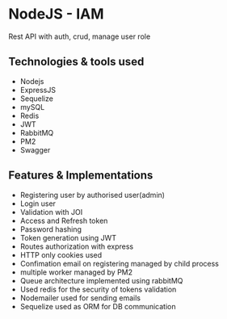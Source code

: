 # NodeJS - IAM

Rest API with auth, crud, manage user role


## Technologies & tools used

- Nodejs
- ExpressJS
- Sequelize
- mySQL
- Redis
- JWT
- RabbitMQ
- PM2
- Swagger


## Features & Implementations

- Registering user by authorised user(admin)
- Login user
- Validation with JOI
- Access and Refresh token
- Password hashing
- Token generation using JWT
- Routes authorization with express
- HTTP only cookies used
- Confimation email on registering managed by child process
- multiple worker managed by PM2
- Queue architecture implemented using rabbitMQ
- Used redis for the security of tokens validation
- Nodemailer used for sending emails
- Sequelize used as ORM for DB communication
